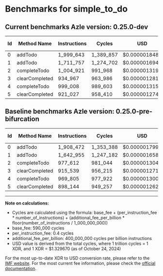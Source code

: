 # Benchmarks for simple_to_do

## Current benchmarks Azle version: 0.25.0-dev

| Id  | Method Name    | Instructions | Cycles    | USD           | USD/Million Calls | Change                           |
| --- | -------------- | ------------ | --------- | ------------- | ----------------- | -------------------------------- |
| 0   | addTodo        | 1_999_643    | 1_389_857 | $0.0000018481 | $1.84             | <font color="red">+91_171</font> |
| 1   | addTodo        | 1_711_757    | 1_274_702 | $0.0000016949 | $1.69             | <font color="red">+68_802</font> |
| 2   | completeTodo   | 1_004_921    | 991_968   | $0.0000013190 | $1.31             | <font color="red">+27_309</font> |
| 3   | clearCompleted | 934_967      | 963_986   | $0.0000012818 | $1.28             | <font color="red">+19_428</font> |
| 4   | completeTodo   | 999_008      | 989_603   | $0.0000013158 | $1.31             | <font color="red">+29_203</font> |
| 5   | clearCompleted | 921_027      | 958_410   | $0.0000012744 | $1.27             | <font color="red">+22_883</font> |

## Baseline benchmarks Azle version: 0.25.0-pre-bifurcation

| Id  | Method Name    | Instructions | Cycles    | USD           | USD/Million Calls |
| --- | -------------- | ------------ | --------- | ------------- | ----------------- |
| 0   | addTodo        | 1_908_472    | 1_353_388 | $0.0000017996 | $1.79             |
| 1   | addTodo        | 1_642_955    | 1_247_182 | $0.0000016583 | $1.65             |
| 2   | completeTodo   | 977_612      | 981_044   | $0.0000013045 | $1.30             |
| 3   | clearCompleted | 915_539      | 956_215   | $0.0000012715 | $1.27             |
| 4   | completeTodo   | 969_805      | 977_922   | $0.0000013003 | $1.30             |
| 5   | clearCompleted | 898_144      | 949_257   | $0.0000012622 | $1.26             |

---

**Note on calculations:**

-   Cycles are calculated using the formula: base_fee + (per_instruction_fee \* number_of_instructions) + (additional_fee_per_billion \* floor(number_of_instructions / 1_000_000_000))
-   base_fee: 590_000 cycles
-   per_instruction_fee: 0.4 cycles
-   additional_fee_per_billion: 400_000_000 cycles per billion instructions
-   USD value is derived from the total cycles, where 1 trillion cycles = 1 XDR, and 1 XDR = $1.329670 (as of October 24, 2024)

For the most up-to-date XDR to USD conversion rate, please refer to the [IMF website](https://www.imf.org/external/np/fin/data/rms_sdrv.aspx).
For the most current fee information, please check the [official documentation](https://internetcomputer.org/docs/current/developer-docs/gas-cost#execution).
